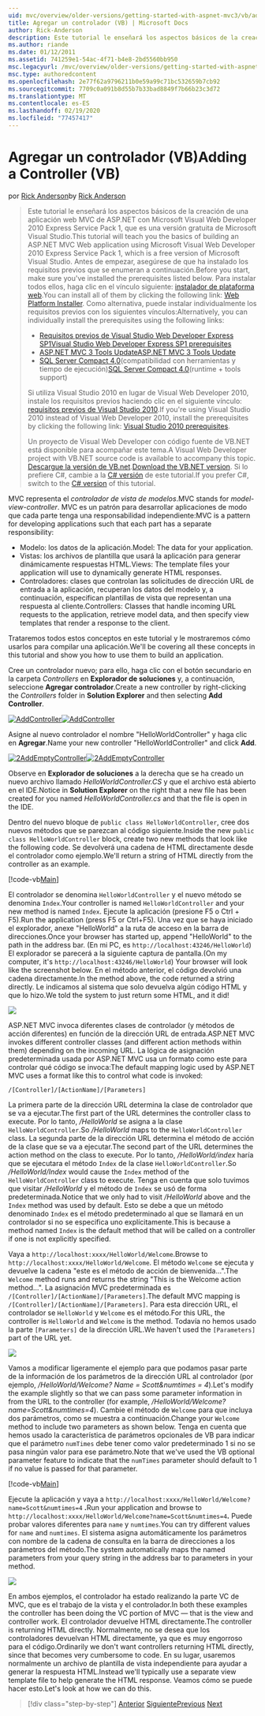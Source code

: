 ```yaml
---
uid: mvc/overview/older-versions/getting-started-with-aspnet-mvc3/vb/adding-a-controller
title: Agregar un controlador (VB) | Microsoft Docs
author: Rick-Anderson
description: Este tutorial le enseñará los aspectos básicos de la creación de una aplicación web MVC de ASP.NET con Microsoft Visual Web Developer 2010 Express Service Pack 1, que es...
ms.author: riande
ms.date: 01/12/2011
ms.assetid: 741259e1-54ac-4f71-b4e8-2bd5560bb950
msc.legacyurl: /mvc/overview/older-versions/getting-started-with-aspnet-mvc3/vb/adding-a-controller
msc.type: authoredcontent
ms.openlocfilehash: 2e77f62a9796211b0e59a99c71bc532659b7cb92
ms.sourcegitcommit: 7709c0a091b8d55b7b33bad8849f7b66b23c3d72
ms.translationtype: MT
ms.contentlocale: es-ES
ms.lasthandoff: 02/19/2020
ms.locfileid: "77457417"
---
```

# <a name="adding-a-controller-vb"></a><span data-ttu-id="7223c-103">Agregar un controlador (VB)</span><span class="sxs-lookup"><span data-stu-id="7223c-103">Adding a Controller (VB)</span></span>

<span data-ttu-id="7223c-104">por [Rick Anderson](https://twitter.com/RickAndMSFT)</span><span class="sxs-lookup"><span data-stu-id="7223c-104">by [Rick Anderson](https://twitter.com/RickAndMSFT)</span></span>

> <span data-ttu-id="7223c-105">Este tutorial le enseñará los aspectos básicos de la creación de una aplicación web MVC de ASP.NET con Microsoft Visual Web Developer 2010 Express Service Pack 1, que es una versión gratuita de Microsoft Visual Studio.</span><span class="sxs-lookup"><span data-stu-id="7223c-105">This tutorial will teach you the basics of building an ASP.NET MVC Web application using Microsoft Visual Web Developer 2010 Express Service Pack 1, which is a free version of Microsoft Visual Studio.</span></span> <span data-ttu-id="7223c-106">Antes de empezar, asegúrese de que ha instalado los requisitos previos que se enumeran a continuación.</span><span class="sxs-lookup"><span data-stu-id="7223c-106">Before you start, make sure you've installed the prerequisites listed below.</span></span> <span data-ttu-id="7223c-107">Para instalar todos ellos, haga clic en el vínculo siguiente: [instalador de plataforma web](https://www.microsoft.com/web/gallery/install.aspx?appid=VWD2010SP1Pack).</span><span class="sxs-lookup"><span data-stu-id="7223c-107">You can install all of them by clicking the following link: [Web Platform Installer](https://www.microsoft.com/web/gallery/install.aspx?appid=VWD2010SP1Pack).</span></span> <span data-ttu-id="7223c-108">Como alternativa, puede instalar individualmente los requisitos previos con los siguientes vínculos:</span><span class="sxs-lookup"><span data-stu-id="7223c-108">Alternatively, you can individually install the prerequisites using the following links:</span></span>
> 
> - [<span data-ttu-id="7223c-109">Requisitos previos de Visual Studio Web Developer Express SP1</span><span class="sxs-lookup"><span data-stu-id="7223c-109">Visual Studio Web Developer Express SP1 prerequisites</span></span>](https://www.microsoft.com/web/gallery/install.aspx?appid=VWD2010SP1Pack)
> - [<span data-ttu-id="7223c-110">ASP.NET MVC 3 Tools Update</span><span class="sxs-lookup"><span data-stu-id="7223c-110">ASP.NET MVC 3 Tools Update</span></span>](https://www.microsoft.com/web/gallery/install.aspx?appsxml=&amp;appid=MVC3)
> - <span data-ttu-id="7223c-111">[SQL Server Compact 4,0](https://www.microsoft.com/web/gallery/install.aspx?appid=SQLCE;SQLCEVSTools_4_0)(compatibilidad con herramientas y tiempo de ejecución)</span><span class="sxs-lookup"><span data-stu-id="7223c-111">[SQL Server Compact 4.0](https://www.microsoft.com/web/gallery/install.aspx?appid=SQLCE;SQLCEVSTools_4_0)(runtime + tools support)</span></span>
> 
> <span data-ttu-id="7223c-112">Si utiliza Visual Studio 2010 en lugar de Visual Web Developer 2010, instale los requisitos previos haciendo clic en el siguiente vínculo: [requisitos previos de Visual Studio 2010](https://www.microsoft.com/web/gallery/install.aspx?appsxml=&amp;appid=VS2010SP1Pack).</span><span class="sxs-lookup"><span data-stu-id="7223c-112">If you're using Visual Studio 2010 instead of Visual Web Developer 2010, install the prerequisites by clicking the following link: [Visual Studio 2010 prerequisites](https://www.microsoft.com/web/gallery/install.aspx?appsxml=&amp;appid=VS2010SP1Pack).</span></span>
> 
> <span data-ttu-id="7223c-113">Un proyecto de Visual Web Developer con código fuente de VB.NET está disponible para acompañar este tema.</span><span class="sxs-lookup"><span data-stu-id="7223c-113">A Visual Web Developer project with VB.NET source code is available to accompany this topic.</span></span> <span data-ttu-id="7223c-114">[Descargue la versión de VB.net](https://code.msdn.microsoft.com/Introduction-to-MVC-3-10d1b098).</span><span class="sxs-lookup"><span data-stu-id="7223c-114">[Download the VB.NET version](https://code.msdn.microsoft.com/Introduction-to-MVC-3-10d1b098).</span></span> <span data-ttu-id="7223c-115">Si lo prefiere C#, cambie a la [ C# versión](../cs/adding-a-controller.md) de este tutorial.</span><span class="sxs-lookup"><span data-stu-id="7223c-115">If you prefer C#, switch to the [C# version](../cs/adding-a-controller.md) of this tutorial.</span></span>

<span data-ttu-id="7223c-116">MVC representa el *controlador de vista de modelos*.</span><span class="sxs-lookup"><span data-stu-id="7223c-116">MVC stands for *model-view-controller*.</span></span> <span data-ttu-id="7223c-117">MVC es un patrón para desarrollar aplicaciones de modo que cada parte tenga una responsabilidad independiente:</span><span class="sxs-lookup"><span data-stu-id="7223c-117">MVC is a pattern for developing applications such that each part has a separate responsibility:</span></span>

- <span data-ttu-id="7223c-118">Modelo: los datos de la aplicación.</span><span class="sxs-lookup"><span data-stu-id="7223c-118">Model: The data for your application.</span></span>
- <span data-ttu-id="7223c-119">Vistas: los archivos de plantilla que usará la aplicación para generar dinámicamente respuestas HTML.</span><span class="sxs-lookup"><span data-stu-id="7223c-119">Views: The template files your application will use to dynamically generate HTML responses.</span></span>
- <span data-ttu-id="7223c-120">Controladores: clases que controlan las solicitudes de dirección URL de entrada a la aplicación, recuperan los datos del modelo y, a continuación, especifican plantillas de vista que representan una respuesta al cliente.</span><span class="sxs-lookup"><span data-stu-id="7223c-120">Controllers: Classes that handle incoming URL requests to the application, retrieve model data, and then specify view templates that render a response to the client.</span></span>

<span data-ttu-id="7223c-121">Trataremos todos estos conceptos en este tutorial y le mostraremos cómo usarlos para compilar una aplicación.</span><span class="sxs-lookup"><span data-stu-id="7223c-121">We'll be covering all these concepts in this tutorial and show you how to use them to build an application.</span></span>

<span data-ttu-id="7223c-122">Cree un controlador nuevo; para ello, haga clic con el botón secundario en la carpeta *Controllers* en **Explorador de soluciones** y, a continuación, seleccione **Agregar controlador**.</span><span class="sxs-lookup"><span data-stu-id="7223c-122">Create a new controller by right-clicking the *Controllers* folder in **Solution Explorer** and then selecting **Add Controller**.</span></span>

<span data-ttu-id="7223c-123">[![AddController](adding-a-controller/_static/image2.png "AddController")](adding-a-controller/_static/image1.png)</span><span class="sxs-lookup"><span data-stu-id="7223c-123">[![AddController](adding-a-controller/_static/image2.png "AddController")](adding-a-controller/_static/image1.png)</span></span>

<span data-ttu-id="7223c-124">Asigne al nuevo controlador el nombre &quot;HelloWorldController&quot; y haga clic en **Agregar**.</span><span class="sxs-lookup"><span data-stu-id="7223c-124">Name your new controller &quot;HelloWorldController&quot; and click **Add**.</span></span>

<span data-ttu-id="7223c-125">[![2AddEmptyController](adding-a-controller/_static/image4.png "2AddEmptyController")](adding-a-controller/_static/image3.png)</span><span class="sxs-lookup"><span data-stu-id="7223c-125">[![2AddEmptyController](adding-a-controller/_static/image4.png "2AddEmptyController")](adding-a-controller/_static/image3.png)</span></span>

<span data-ttu-id="7223c-126">Observe en **Explorador de soluciones** a la derecha que se ha creado un nuevo archivo llamado *HelloWorldController.CS* y que el archivo está abierto en el IDE.</span><span class="sxs-lookup"><span data-stu-id="7223c-126">Notice in **Solution Explorer** on the right that a new file has been created for you named *HelloWorldController.cs* and that the file is open in the IDE.</span></span>

<span data-ttu-id="7223c-127">Dentro del nuevo bloque de `public class HelloWorldController`, cree dos nuevos métodos que se parezcan al código siguiente.</span><span class="sxs-lookup"><span data-stu-id="7223c-127">Inside the new `public class HelloWorldController` block, create two new methods that look like the following code.</span></span> <span data-ttu-id="7223c-128">Se devolverá una cadena de HTML directamente desde el controlador como ejemplo.</span><span class="sxs-lookup"><span data-stu-id="7223c-128">We'll return a string of HTML directly from the controller as an example.</span></span>

[!code-vb[Main](adding-a-controller/samples/sample1.vb)]

<span data-ttu-id="7223c-129">El controlador se denomina `HelloWorldController` y el nuevo método se denomina `Index`.</span><span class="sxs-lookup"><span data-stu-id="7223c-129">Your controller is named `HelloWorldController` and your new method is named `Index`.</span></span> <span data-ttu-id="7223c-130">Ejecute la aplicación (presione F5 o Ctrl + F5).</span><span class="sxs-lookup"><span data-stu-id="7223c-130">Run the application (press F5 or Ctrl+F5).</span></span> <span data-ttu-id="7223c-131">Una vez que se haya iniciado el explorador, anexe &quot;HelloWorld&quot; a la ruta de acceso en la barra de direcciones.</span><span class="sxs-lookup"><span data-stu-id="7223c-131">Once your browser has started up, append &quot;HelloWorld&quot; to the path in the address bar.</span></span> <span data-ttu-id="7223c-132">(En mi PC, es `http://localhost:43246/HelloWorld`) El explorador se parecerá a la siguiente captura de pantalla.</span><span class="sxs-lookup"><span data-stu-id="7223c-132">(On my computer, it's `http://localhost:43246/HelloWorld`) Your browser will look like the screenshot below.</span></span> <span data-ttu-id="7223c-133">En el método anterior, el código devolvió una cadena directamente.</span><span class="sxs-lookup"><span data-stu-id="7223c-133">In the method above, the code returned a string directly.</span></span> <span data-ttu-id="7223c-134">Le indicamos al sistema que solo devuelva algún código HTML y que lo hizo.</span><span class="sxs-lookup"><span data-stu-id="7223c-134">We told the system to just return some HTML, and it did!</span></span>

![](adding-a-controller/_static/image5.png)

<span data-ttu-id="7223c-135">ASP.NET MVC invoca diferentes clases de controlador (y métodos de acción diferentes) en función de la dirección URL de entrada.</span><span class="sxs-lookup"><span data-stu-id="7223c-135">ASP.NET MVC invokes different controller classes (and different action methods within them) depending on the incoming URL.</span></span> <span data-ttu-id="7223c-136">La lógica de asignación predeterminada usada por ASP.NET MVC usa un formato como este para controlar qué código se invoca:</span><span class="sxs-lookup"><span data-stu-id="7223c-136">The default mapping logic used by ASP.NET MVC uses a format like this to control what code is invoked:</span></span>

`/[Controller]/[ActionName]/[Parameters]`

<span data-ttu-id="7223c-137">La primera parte de la dirección URL determina la clase de controlador que se va a ejecutar.</span><span class="sxs-lookup"><span data-stu-id="7223c-137">The first part of the URL determines the controller class to execute.</span></span> <span data-ttu-id="7223c-138">Por lo tanto, */HelloWorld* se asigna a la clase `HelloWorldController`.</span><span class="sxs-lookup"><span data-stu-id="7223c-138">So */HelloWorld* maps to the `HelloWorldController` class.</span></span> <span data-ttu-id="7223c-139">La segunda parte de la dirección URL determina el método de acción de la clase que se va a ejecutar.</span><span class="sxs-lookup"><span data-stu-id="7223c-139">The second part of the URL determines the action method on the class to execute.</span></span> <span data-ttu-id="7223c-140">Por lo tanto, */HelloWorld/index* haría que se ejecutara el método `Index` de la clase `HelloWorldController`.</span><span class="sxs-lookup"><span data-stu-id="7223c-140">So */HelloWorld/Index* would cause the `Index` method of the `HelloWorldController` class to execute.</span></span> <span data-ttu-id="7223c-141">Tenga en cuenta que solo tuvimos que visitar */HelloWorld* y el método de `Index` se usó de forma predeterminada.</span><span class="sxs-lookup"><span data-stu-id="7223c-141">Notice that we only had to visit */HelloWorld* above and the `Index` method was used by default.</span></span> <span data-ttu-id="7223c-142">Esto se debe a que un método denominado `Index` es el método predeterminado al que se llamará en un controlador si no se especifica uno explícitamente.</span><span class="sxs-lookup"><span data-stu-id="7223c-142">This is because a method named `Index` is the default method that will be called on a controller if one is not explicitly specified.</span></span>

<span data-ttu-id="7223c-143">Vaya a `http://localhost:xxxx/HelloWorld/Welcome`.</span><span class="sxs-lookup"><span data-stu-id="7223c-143">Browse to `http://localhost:xxxx/HelloWorld/Welcome`.</span></span> <span data-ttu-id="7223c-144">El método `Welcome` se ejecuta y devuelve la cadena &quot;este es el método de acción de bienvenida...&quot;.</span><span class="sxs-lookup"><span data-stu-id="7223c-144">The `Welcome` method runs and returns the string &quot;This is the Welcome action method...&quot;.</span></span> <span data-ttu-id="7223c-145">La asignación MVC predeterminada es `/[Controller]/[ActionName]/[Parameters]`.</span><span class="sxs-lookup"><span data-stu-id="7223c-145">The default MVC mapping is `/[Controller]/[ActionName]/[Parameters]`.</span></span> <span data-ttu-id="7223c-146">Para esta dirección URL, el controlador se `HelloWorld` y `Welcome` es el método.</span><span class="sxs-lookup"><span data-stu-id="7223c-146">For this URL, the controller is `HelloWorld` and `Welcome` is the method.</span></span> <span data-ttu-id="7223c-147">Todavía no hemos usado la parte `[Parameters]` de la dirección URL.</span><span class="sxs-lookup"><span data-stu-id="7223c-147">We haven't used the `[Parameters]` part of the URL yet.</span></span>

![](adding-a-controller/_static/image6.png)

<span data-ttu-id="7223c-148">Vamos a modificar ligeramente el ejemplo para que podamos pasar parte de la información de los parámetros de la dirección URL al controlador (por ejemplo, */HelloWorld/Welcome? Name = Scott&amp;numtimes = 4*).</span><span class="sxs-lookup"><span data-stu-id="7223c-148">Let's modify the example slightly so that we can pass some parameter information in from the URL to the controller (for example, */HelloWorld/Welcome?name=Scott&amp;numtimes=4*).</span></span> <span data-ttu-id="7223c-149">Cambie el método de `Welcome` para que incluya dos parámetros, como se muestra a continuación.</span><span class="sxs-lookup"><span data-stu-id="7223c-149">Change your `Welcome` method to include two parameters as shown below.</span></span> <span data-ttu-id="7223c-150">Tenga en cuenta que hemos usado la característica de parámetros opcionales de VB para indicar que el parámetro `numTimes` debe tener como valor predeterminado 1 si no se pasa ningún valor para ese parámetro.</span><span class="sxs-lookup"><span data-stu-id="7223c-150">Note that we've used the VB optional parameter feature to indicate that the `numTimes` parameter should default to 1 if no value is passed for that parameter.</span></span>

[!code-vb[Main](adding-a-controller/samples/sample2.vb)]

<span data-ttu-id="7223c-151">Ejecute la aplicación y vaya a `http://localhost:xxxx/HelloWorld/Welcome?name=Scott&numtimes=4` **.**</span><span class="sxs-lookup"><span data-stu-id="7223c-151">Run your application and browse to `http://localhost:xxxx/HelloWorld/Welcome?name=Scott&numtimes=4`**.**</span></span> <span data-ttu-id="7223c-152">Puede probar valores diferentes para `name` y `numtimes`.</span><span class="sxs-lookup"><span data-stu-id="7223c-152">You can try different values for `name` and `numtimes`.</span></span> <span data-ttu-id="7223c-153">El sistema asigna automáticamente los parámetros con nombre de la cadena de consulta en la barra de direcciones a los parámetros del método.</span><span class="sxs-lookup"><span data-stu-id="7223c-153">The system automatically maps the named parameters from your query string in the address bar to parameters in your method.</span></span>

![](adding-a-controller/_static/image7.png)

<span data-ttu-id="7223c-154">En ambos ejemplos, el controlador ha estado realizando la parte VC de MVC, que es el trabajo de la vista y el controlador.</span><span class="sxs-lookup"><span data-stu-id="7223c-154">In both these examples the controller has been doing the VC portion of MVC — that is the view and controller work.</span></span> <span data-ttu-id="7223c-155">El controlador devuelve HTML directamente.</span><span class="sxs-lookup"><span data-stu-id="7223c-155">The controller is returning HTML directly.</span></span> <span data-ttu-id="7223c-156">Normalmente, no se desea que los controladores devuelvan HTML directamente, ya que es muy engorroso para el código.</span><span class="sxs-lookup"><span data-stu-id="7223c-156">Ordinarily we don't want controllers returning HTML directly, since that becomes very cumbersome to code.</span></span> <span data-ttu-id="7223c-157">En su lugar, usaremos normalmente un archivo de plantilla de vista independiente para ayudar a generar la respuesta HTML.</span><span class="sxs-lookup"><span data-stu-id="7223c-157">Instead we'll typically use a separate view template file to help generate the HTML response.</span></span> <span data-ttu-id="7223c-158">Veamos cómo se puede hacer esto.</span><span class="sxs-lookup"><span data-stu-id="7223c-158">Let's look at how we can do this.</span></span>

> [!div class="step-by-step"]
> <span data-ttu-id="7223c-159">[Anterior](intro-to-aspnet-mvc-3.md)
> [Siguiente](adding-a-view.md)</span><span class="sxs-lookup"><span data-stu-id="7223c-159">[Previous](intro-to-aspnet-mvc-3.md)
[Next](adding-a-view.md)</span></span>
